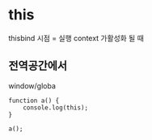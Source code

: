 # this 
thisbind 시점 = 실행 context 가활성화 될 때 

## 전역공간에서 
window/globa
```
function a() {
	console.log(this);
}

a();
```
